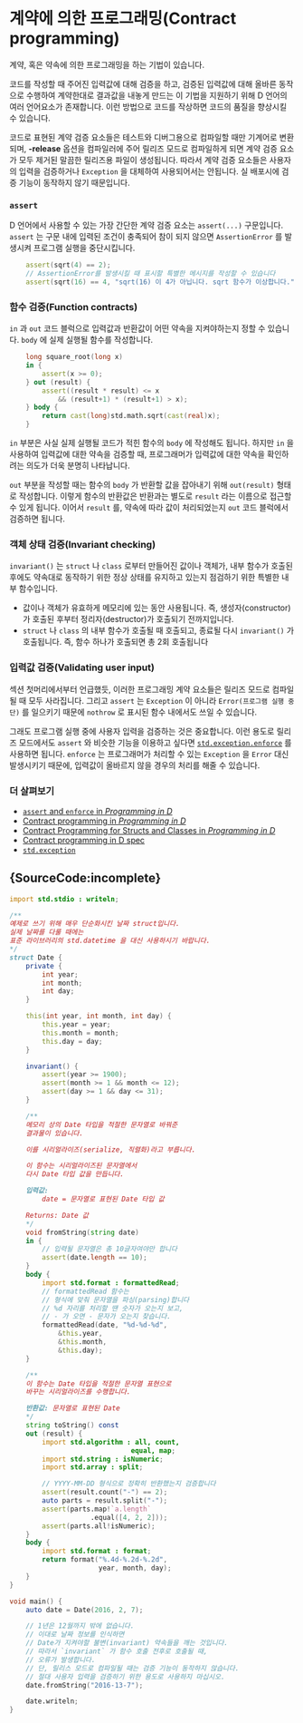 # 계약에 의한 프로그래밍(Contract programming)

계약, 혹은 약속에 의한 프로그래밍을 하는 기법이 있습니다.

코드를 작성할 때 주어진 입력값에 대해 검증을 하고, 검증된 입력값에 대해 올바른 동작으로 수행하여 계약한대로 결과값을 내놓게 만드는 이 기법을 지원하기 위해 D 언어의 여러 언어요소가 존재합니다. 이런 방법으로 코드를 작상하면 코드의 품질을 향상시킬 수 있습니다.

코드로 표현된 계약 검증 요소들은 테스트와 디버그용으로 컴파일할 때만 기계어로 변환되며, **-release** 옵션을 컴파일러에 주어 릴리즈 모드로 컴파일하게 되면 계약 검증 요소가 모두 제거된 말끔한 릴리즈용 파일이 생성됩니다. 따라서 계약 검증 요소들은 사용자의 입력을 검증하거나 `Exception` 을 대체하여 사용되어서는 안됩니다. 실 배포시에 검증 기능이 동작하지 않기 때문입니다.

### `assert`

D 언어에서 사용할 수 있는 가장 간단한 계약 검증 요소는 `assert(...)` 구문입니다. `assert` 는 구문 내에 입력된 조건이 충족되어 참이 되지 않으면 `AssertionError` 를 발생시켜 프로그램 실행을 중단시킵니다.

```d
    assert(sqrt(4) == 2);
    // AssertionError를 발생시킬 때 표시할 특별한 메시지를 작성할 수 있습니다
    assert(sqrt(16) == 4, "sqrt(16) 이 4가 아닙니다. sqrt 함수가 이상합니다.");
```

### 함수 검증(Function contracts)

`in` 과 `out` 코드 블럭으로 입력값과 반환값이 어떤 약속을 지켜야하는지 정할 수 있습니다. `body` 에 실제 실행될 함수를 작성합니다.

```d
    long square_root(long x)
    in {
        assert(x >= 0);
    } out (result) {
        assert((result * result) <= x
            && (result+1) * (result+1) > x);
    } body {
        return cast(long)std.math.sqrt(cast(real)x);
    }
```

`in` 부분은 사실 실제 실행될 코드가 적힌 함수의 `body` 에 작성해도 됩니다. 하지만 `in` 을 사용하여 입력값에 대한 약속을 검증할 때, 프로그래머가 입력값에 대한 약속을 확인하려는 의도가 더욱 분명히 나타납니다.

`out` 부분을 작성할 때는 함수의 `body` 가 반환할 값을 잡아내기 위해 `out(result)` 형태로 작성합니다. 이렇게 함수의 반환값은 반환과는 별도로 `result` 라는 이름으로 접근할 수 있게 됩니다. 이어서 `result` 를, 약속에 따라 값이 처리되었는지 `out` 코드 블럭에서 검증하면 됩니다.

### 객체 상태 검증(Invariant checking)
`invariant()` 는 `struct` 나 `class` 로부터 만들어진 값이나 객체가, 내부 함수가 호출된 후에도 약속대로 동작하기 위한 정상 상태를 유지하고 있는지 점검하기 위한 특별한 내부 함수입니다.

 * 값이나 객체가 유효하게 메모리에 있는 동안 사용됩니다. 즉, 생성자(constructor)가 호출된 후부터 정리자(destructor)가 호출되기 전까지입니다.
 * `struct` 나 `class` 의 내부 함수가 호출될 때 호출되고, 종료될 다시 `invariant()` 가 호출됩니다. 즉, 함수 하나가 호출되면 총 2회 호출됩니다


### 입력값 검증(Validating user input)

섹션 첫머리에서부터 언급했듯, 이러한 프로그래밍 계약 요소들은 릴리즈 모드로 컴파일될 때 모두 사라집니다. 그리고 `assert` 는 `Exception` 이 아니라 `Error(프로그램 실행 중단)` 를 일으키기 때문에 `nothrow` 로 표시된 함수 내에서도 쓰일 수 있습니다.

그래도 프로그램 실행 중에 사용자 입력을 검증하는 것은 중요합니다. 이런 용도로 릴리즈 모드에서도 `assert` 와 비슷한 기능을 이용하고 싶다면 [`std.exception.enforce`](https://dlang.org/phobos/std_exception.html#.enforce) 를 사용하면 됩니다. `enforce` 는 프로그래머가 처리할 수 있는 `Exception` 을 `Error` 대신 발생시키기 때문에, 입력값이 올바르지 않을 경우의 처리를 해줄 수 있습니다.

### 더 살펴보기

- [`assert` and `enforce` in _Programming in D_](http://ddili.org/ders/d.en/assert.html)
- [Contract programming in _Programming in D_](http://ddili.org/ders/d.en/contracts.html)
- [Contract Programming for Structs and Classes in _Programming in D_](http://ddili.org/ders/d.en/invariant.html)
- [Contract programming in D spec](https://dlang.org/spec/contracts.html)
- [`std.exception`](https://dlang.org/phobos/std_exception.html)

## {SourceCode:incomplete}

```d
import std.stdio : writeln;

/**
예제로 쓰기 위해 매우 단순화시킨 날짜 struct입니다.
실제 날짜를 다룰 때에는
표준 라이브러리의 std.datetime 을 대신 사용하시기 바랍니다.
*/
struct Date {
    private {
        int year;
        int month;
        int day;
    }

    this(int year, int month, int day) {
        this.year = year;
        this.month = month;
        this.day = day;
    }

    invariant() {
        assert(year >= 1900);
        assert(month >= 1 && month <= 12);
        assert(day >= 1 && day <= 31);
    }

    /**
    메모리 상의 Date 타입을 적절한 문자열로 바꿔준
    결과물이 있습니다.

    이를 시리얼라이즈(serialize, 직렬화)라고 부릅니다.

    이 함수는 시리얼라이즈된 문자열에서
    다시 Date 타입 값을 만듭니다.

    입력값:
        date = 문자열로 표현된 Date 타입 값

    Returns: Date 값
    */
    void fromString(string date)
    in {
        // 입력될 문자열은 총 10글자여야만 합니다
        assert(date.length == 10);
    }
    body {
        import std.format : formattedRead;
        // formattedRead 함수는
        // 형식에 맞춰 문자열을 파싱(parsing)합니다
        // %d 자리를 처리할 땐 숫자가 오는지 보고,
        // - 가 오면 - 문자가 오는지 찾습니다.
        formattedRead(date, "%d-%d-%d",
            &this.year,
            &this.month,
            &this.day);
    }

    /**
    이 함수는 Date 타입을 적절한 문자열 표현으로
    바꾸는 시리얼라이즈를 수행합니다.

    반환값: 문자열로 표현된 Date
    */
    string toString() const
    out (result) {
        import std.algorithm : all, count,
                              equal, map;
        import std.string : isNumeric;
        import std.array : split;

        // YYYY-MM-DD 형식으로 정확히 반환했는지 검증합니다
        assert(result.count("-") == 2);
        auto parts = result.split("-");
        assert(parts.map!`a.length`
                    .equal([4, 2, 2]));
        assert(parts.all!isNumeric);
    }
    body {
        import std.format : format;
        return format("%.4d-%.2d-%.2d",
                      year, month, day);
    }
}

void main() {
    auto date = Date(2016, 2, 7);

    // 1년은 12월까지 밖에 없습니다.
    // 이대로 날짜 정보를 인식하면
    // Date가 지켜야할 불변(invariant) 약속들을 깨는 것입니다.
    // 따라서 `invariant` 가 함수 호출 전후로 호출될 때,
    // 오류가 발생합니다.
    // 단, 릴리스 모드로 컴파일될 때는 검증 기능이 동작하지 않습니다.
    // 절대 사용자 입력을 검증하기 위한 용도로 사용하지 마십시오.
    date.fromString("2016-13-7");

    date.writeln;
}
```
